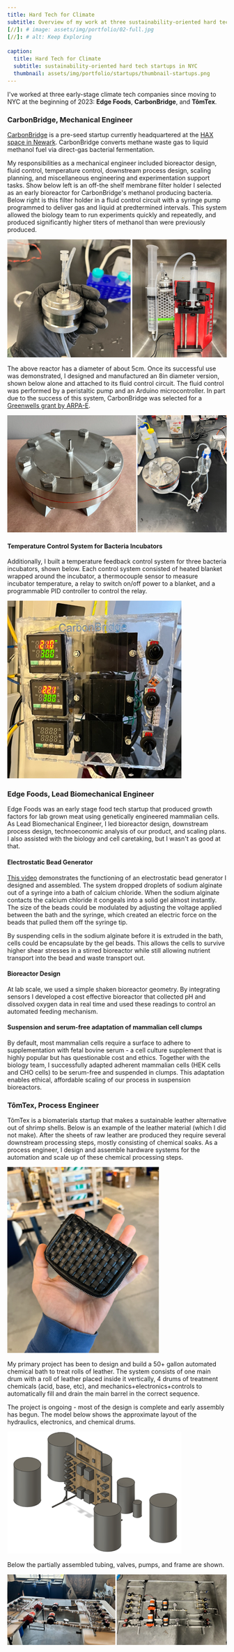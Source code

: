 ```yaml
---
title: Hard Tech for Climate
subtitle: Overview of my work at three sustainability-oriented hard tech startups in NYC
[//]: # image: assets/img/portfolio/02-full.jpg
[//]: # alt: Keep Exploring

caption:
  title: Hard Tech for Climate
  subtitle: sustainability-oriented hard tech startups in NYC
  thumbnail: assets/img/portfolio/startups/thumbnail-startups.png
---
```

I've worked at three early-stage climate tech companies since moving to NYC at the beginning of 2023: **Edge Foods**, **CarbonBridge**, and **TômTex**.
### CarbonBridge, Mechanical Engineer
[CarbonBridge](https://carbonbridge.io/) is a pre-seed startup currently headquartered at the [HAX space in Newark](https://hax.co/). CarbonBridge converts methane waste gas to liquid methanol fuel via direct-gas bacterial fermentation.

My responsibilities as a mechanical engineer included bioreactor design, fluid control, temperature control, downstream process design, scaling planning, and miscellaneous engineering and experimentation support tasks. Show below left is an off-the shelf membrane filter holder I selected as an early bioreactor for CarbonBridge's methanol producing bacteria. Below right is this filter holder in a fluid control circuit with a syringe pump programmed to deliver gas and liquid at predtermined intervals. This system allowed the biology team to run experiments quickly and repeatedly, and produced significantly higher titers of methanol than were previously produced.

![](assets/img/portfolio/startups/small-reactor.png)

The above reactor has a diameter of about 5cm. Once its successful use was demonstrated, I designed and manufactured an 8in diameter version, shown below alone and attached to its fluid control circuit. The fluid control was performed by a peristaltic pump and an Arduino microcontroller. In part due to the success of this system, CarbonBridge was selected for a [Greenwells grant by ARPA-E](https://www.linkedin.com/posts/carbonbridge_arpaegreenwells-decarbonize-methanol-activity-7226101649805635585-ts0E?utm_source=share&utm_medium=member_desktop).

![](assets/img/portfolio/startups/big-reactor.png)

#### Temperature Control System for Bacteria Incubators
Additionally, I built a temperature feedback control system for three bacteria incubators, shown below. Each control system consisted of heated blanket wrapped around the incubator, a thermocouple sensor to measure incubator temperature, a relay to switch on/off power to a blanket, and a programmable PID controller to control the relay.

![](assets/img/portfolio/startups/temp-control.png)

### Edge Foods, Lead Biomechanical Engineer
Edge Foods was an early stage food tech startup that produced growth factors for lab grown meat using genetically engineered mammalian cells. As Lead Biomechanical Engineer, I led bioreactor design, downstream process design, technoeconomic analysis of our product, and scaling plans. I also assisted with the biology and cell caretaking, but I wasn't as good at that.

#### Electrostatic Bead Generator
[This video](https://drive.google.com/file/d/1kzXjkDQjnFX54C98xueHYXS3qzKWPLHM/view?usp=drive_link) demonstrates the functioning of an electrostatic bead generator I designed and assembled. The system dropped droplets of sodium alginate out of a syringe into a bath of calcium chloride. When the sodium alginate contacts the calcium chloride it congeals into a solid gel almost instantly. The size of the beads could be modulated by adjusting the voltage applied between the bath and the syringe, which created an electric force on the beads that pulled them off the syringe tip.

By suspending cells in the sodium alginate before it is extruded in the bath, cells could be encapsulate by the gel beads. This allows the cells to survive higher shear stresses in a stirred bioreactor while still allowing nutrient transport into the bead and waste transport out.

#### Bioreactor Design
At lab scale, we used a simple shaken bioreactor geometry. By integrating sensors I developed a cost effective bioreactor that collected pH and dissolved oxygen data in real time and used these readings to control an automated feeding mechanism. 

#### Suspension and serum-free adaptation of mammalian cell clumps
By default, most mammalian cells require a surface to adhere to supplementation with fetal bovine serum - a cell culture supplement that is highly popular but has questionable cost and ethics. Together with the biology team, I successfully adapted adherent mammalian cells (HEK cells and CHO cells) to be serum-free and suspended in clumps. This adaptation enables ethical, affordable scaling of our process in suspension bioreactors.

### TômTex, Process Engineer
TômTex is a biomaterials startup that makes a sustainable leather alternative out of shrimp shells. Below is an example of the leather material (which I did not make). After the sheets of raw leather are produced they require several downstream processing steps, mostly consisting of chemical soaks. As a process engineer, I design and assemble hardware systems for the automation and scale up of these chemical processing steps.

![](assets/img/portfolio/startups/wallet.png)

My primary project has been to design and build a 50+ gallon automated chemical bath to treat rolls of leather. The system consists of one main drum with a roll of leather placed inside it vertically, 4 drums of treatment chemicals (acid, base, etc), and mechanics+electronics+controls to automatically fill and drain the main barrel in the correct sequence.

The project is ongoing - most of the design is complete and early assembly has begun. The model below shows the approximate layout of the hydraulics, electronics, and chemical drums.

![](assets/img/portfolio/startups/layout.png)

Below the partially assembled tubing, valves, pumps, and frame are shown.

![](assets/img/portfolio/startups/progress.png)
